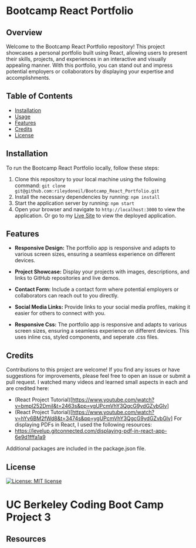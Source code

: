 # Bootcamp React Portfolio

## Overview

Welcome to the Bootcamp React Portfolio repository! This project showcases a personal portfolio built using React, allowing users to present their skills, projects, and experiences in an interactive and visually appealing manner. With this portfolio, you can stand out and impress potential employers or collaborators by displaying your expertise and accomplishments.

## Table of Contents

- [Installation](#installation)
- [Usage](#usage)
- [Features](#features)
- [Credits](#credits)
- [License](#license)

## Installation

To run the Bootcamp React Portfolio locally, follow these steps:

1. Clone this repository to your local machine using the following command:
 `git clone git@github.com:rileydoneil/Bootcamp_React_Portfolio.git`
2. Install the necessary dependencies by running:
`npm install`
3. Start the application server by running:
`npm start`
4. Open your browser and navigate to `http://localhost:3000` to view the application. Or go to my [Live Site](http://rileydoneil.github.io/Bootcamp_React_Portfolio) to view the deployed application.

## Features

- **Responsive Design:** The portfolio app is responsive and adapts to various screen sizes, ensuring a seamless experience on different devices.

- **Project Showcase:** Display your projects with images, descriptions, and links to GitHub repositories and live demos.

- **Contact Form:** Include a contact form where potential employers or collaborators can reach out to you directly.

- **Social Media Links:** Provide links to your social media profiles, making it easier for others to connect with you.

- **Responsive Css:** The portfolio app is responsive and adapts to various screen sizes, ensuring a seamless experience on different devices. This uses inline css, styled components, and seperate .css files.

## Credits

Contributions to this project are welcome! If you find any issues or have suggestions for improvements, please feel free to open an issue or submit a pull request.
I watched many videos and learned small aspects in each and are credited here:
- (React Project Tutorial)[https://www.youtube.com/watch?v=bmpI252DmiI&t=2463s&pp=ygUPcmVhY3QgcG9ydGZvbGlv]
- (React Project Tutorial)[https://www.youtube.com/watch?v=hYv6BM2fWd8&t=3474s&pp=ygUPcmVhY3QgcG9ydGZvbGlv]
For displaying PDFs in React, I used the following resources:
- https://levelup.gitconnected.com/displaying-pdf-in-react-app-6e9d1fffa1a9

Additional packages are included in the package.json file.



## License
[![License: MIT license](https://img.shields.io/badge/License-MIT_license-success)](https://opensource.org/licenses/MIT)    

# UC Berkeley Coding Boot Camp Project 3
## Resources

